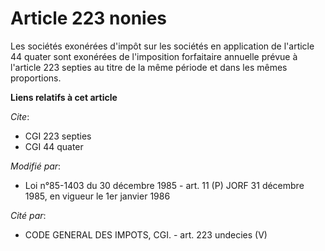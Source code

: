 # Article 223 nonies

Les sociétés exonérées d'impôt sur les sociétés en application de l'article 44 quater sont exonérées de l'imposition
forfaitaire annuelle prévue à l'article 223 septies au titre de la même période et dans les mêmes proportions.

**Liens relatifs à cet article**

_Cite_:

  - CGI 223 septies
  - CGI 44 quater

_Modifié par_:

  - Loi n°85-1403 du 30 décembre 1985 - art. 11 (P) JORF 31 décembre 1985, en vigueur le 1er janvier 1986

_Cité par_:

  - CODE GENERAL DES IMPOTS, CGI. - art. 223 undecies (V)
